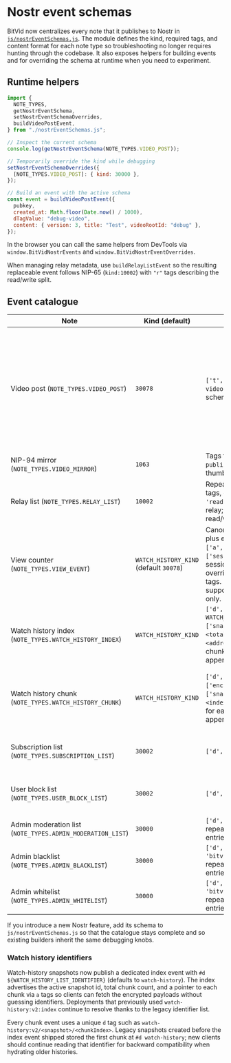 # Nostr event schemas

BitVid now centralizes every note that it publishes to Nostr in
[`js/nostrEventSchemas.js`](../js/nostrEventSchemas.js). The module defines the
kind, required tags, and content format for each note type so troubleshooting
no longer requires hunting through the codebase. It also exposes helpers for
building events and for overriding the schema at runtime when you need to
experiment.

## Runtime helpers

```js
import {
  NOTE_TYPES,
  getNostrEventSchema,
  setNostrEventSchemaOverrides,
  buildVideoPostEvent,
} from "./nostrEventSchemas.js";

// Inspect the current schema
console.log(getNostrEventSchema(NOTE_TYPES.VIDEO_POST));

// Temporarily override the kind while debugging
setNostrEventSchemaOverrides({
  [NOTE_TYPES.VIDEO_POST]: { kind: 30000 },
});

// Build an event with the active schema
const event = buildVideoPostEvent({
  pubkey,
  created_at: Math.floor(Date.now() / 1000),
  dTagValue: "debug-video",
  content: { version: 3, title: "Test", videoRootId: "debug" },
});
```

In the browser you can call the same helpers from DevTools via
`window.BitVidNostrEvents` and `window.BitVidNostrEventOverrides`.

When managing relay metadata, use `buildRelayListEvent` so the resulting
replaceable event follows NIP-65 (`kind:10002`) with `"r"` tags describing the
read/write split.

## Event catalogue

| Note | Kind (default) | Tags | Content format |
| --- | --- | --- | --- |
| Video post (`NOTE_TYPES.VIDEO_POST`) | `30078` | `['t','video']`, `['d', <stable video identifier>]` plus optional schema append tags | JSON payload using Content Schema v3 (`version`, `title`, optional `url`, `magnet`, `thumbnail`, `description`, `mode`, `videoRootId`, `deleted`, `isPrivate`, `enableComments`, `ws`, `xs`) |
| NIP-94 mirror (`NOTE_TYPES.VIDEO_MIRROR`) | `1063` | Tags forwarded from `publishVideo` (URL, mime type, thumbnail, alt text, magnet) | Plain text alt description |
| Relay list (`NOTE_TYPES.RELAY_LIST`) | `10002` | Repeating `['r', <relay url>]` tags, optionally with a marker of `'read'` or `'write'` to scope the relay; marker omitted for read/write relays | Empty content |
| View counter (`NOTE_TYPES.VIEW_EVENT`) | `WATCH_HISTORY_KIND` (default `30078`) | Canonical tag set: `['t','view']` plus either `['e', <eventId>]` or `['a', <address>]`, with optional `['session','true']` when a session actor signs; schema overrides may append extra tags. `['video', ...]` is supported for legacy overrides only. | Optional plaintext message |
| Watch history index (`NOTE_TYPES.WATCH_HISTORY_INDEX`) | `WATCH_HISTORY_KIND` | `['d', WATCH_HISTORY_LIST_IDENTIFIER]`, `['snapshot', <id>]`, `['chunks', <total>]`, repeated `['a', <address>]` pointers to each chunk event plus schema append tags | JSON payload `{ snapshot, totalChunks }` |
| Watch history chunk (`NOTE_TYPES.WATCH_HISTORY_CHUNK`) | `WATCH_HISTORY_KIND` | `['d', <chunk identifier>]`, `['encrypted','nip04']`, `['snapshot', <id>]`, `['chunk', <index>, <total>]`, pointer tags for each entry, plus schema append tags | NIP-04 encrypted JSON chunk (`{ version, snapshot, chunkIndex, totalChunks, items[] }`) |
| Subscription list (`NOTE_TYPES.SUBSCRIPTION_LIST`) | `30002` | `['d', 'subscriptions']` | NIP-04 encrypted JSON `{ subPubkeys: string[] }` |
| User block list (`NOTE_TYPES.USER_BLOCK_LIST`) | `30002` | `['d', 'user-blocks']` | NIP-04 encrypted JSON `{ blockedPubkeys: string[] }` |
| Admin moderation list (`NOTE_TYPES.ADMIN_MODERATION_LIST`) | `30000` | `['d', 'bitvid:admin:editors']`, repeated `['p', <pubkey>]` entries | Empty content |
| Admin blacklist (`NOTE_TYPES.ADMIN_BLACKLIST`) | `30000` | `['d', 'bitvid:admin:blacklist']`, repeated `['p', <pubkey>]` entries | Empty content |
| Admin whitelist (`NOTE_TYPES.ADMIN_WHITELIST`) | `30000` | `['d', 'bitvid:admin:whitelist']`, repeated `['p', <pubkey>]` entries | Empty content |

If you introduce a new Nostr feature, add its schema to
`js/nostrEventSchemas.js` so that the catalogue stays complete and so existing
builders inherit the same debugging knobs.

### Watch history identifiers

Watch-history snapshots now publish a dedicated index event with
`#d ${WATCH_HISTORY_LIST_IDENTIFIER}` (defaults to `watch-history`). The
index advertises the active snapshot id, total chunk count, and a pointer to
each chunk via `a` tags so clients can fetch the encrypted payloads without
guessing identifiers. Deployments that previously used
`watch-history:v2:index` continue to resolve thanks to the legacy identifier
list.

Every chunk event uses a unique `d` tag such as
`watch-history:v2/<snapshot>/<chunkIndex>`. Legacy snapshots created before the
index event shipped stored the first chunk at `#d watch-history`; new clients
should continue reading that identifier for backward compatibility when
hydrating older histories.
